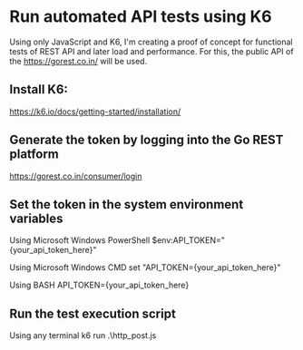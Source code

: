 # Run automated API tests using K6 
Using only JavaScript and K6, I'm creating a proof of concept for functional tests of REST API and later load and performance.
For this, the public API of the https://gorest.co.in/ will be used.

## Install K6:
https://k6.io/docs/getting-started/installation/

## Generate the token by logging into the Go REST platform

https://gorest.co.in/consumer/login

## Set the token in the system environment variables

Using Microsoft Windows PowerShell
    $env:API_TOKEN="{your_api_token_here}"

Using Microsoft Windows CMD
    set "API_TOKEN={your_api_token_here}"

Using BASH
    API_TOKEN={your_api_token_here}

## Run the test execution script
Using any terminal
    k6 run .\http_post.js
